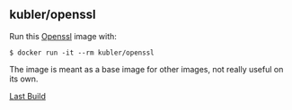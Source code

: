 ## kubler/openssl

Run this [Openssl][] image with:

    $ docker run -it --rm kubler/openssl

The image is meant as a base image for other images, not really useful on its own.

[Last Build][packages]

[Openssl]: https://www.openssl.org/
[packages]: PACKAGES.md
